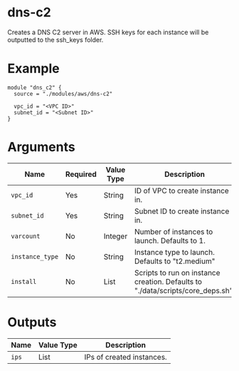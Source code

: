 # dns-c2

Creates a DNS C2 server in AWS. SSH keys for each instance will be outputted to the ssh_keys folder.

# Example

```hcl
module "dns_c2" {
  source = "./modules/aws/dns-c2"

  vpc_id = "<VPC ID>"
  subnet_id = "<Subnet ID>"
}
```

# Arguments

| Name                      | Required | Value Type | Description
|---------------------------| -------- | ---------- | -----------
|`vpc_id`                   | Yes      | String     | ID of VPC to create instance in.
|`subnet_id`                | Yes      | String     | Subnet ID to create instance in.
|`varcount`                    | No       | Integer    | Number of instances to launch. Defaults to 1.
|`instance_type`            | No       | String     | Instance type to launch. Defaults to "t2.medium"
|`install`                  | No       | List       | Scripts to run on instance creation. Defaults to "./data/scripts/core_deps.sh".

# Outputs

| Name                      | Value Type | Description
|---------------------------| ---------- | -----------
|`ips`                      | List       | IPs of created instances.

